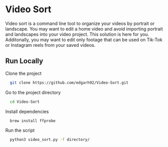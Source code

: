 
# Video Sort

Video sort is a command line tool to organize your videos by portrait or landscape. You may want to edit a home video and avoid importing portrait and landscapes into your video project. This solution is here for you. Additonally, you may want to edit only footage that can be used on Tik-Tok or Instagram reels from your saved videos. 


## Run Locally

Clone the project

```bash
  git clone https://github.com/edgarh92/Video-Sort.git
```

Go to the project directory

```bash
  cd Video-Sort
```

Install dependencies

```bash
  brew install ffprobe
```

Run the script

```bash
  python3 video_sort.py -f directory/
```

